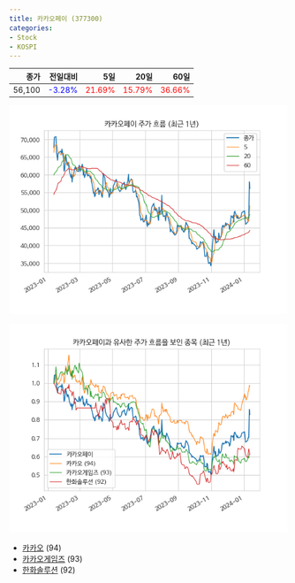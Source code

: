 ```yaml
---
title: 카카오페이 (377300)
categories:
- Stock
- KOSPI
---
```


|종가|전일대비|5일|20일|60일|
|---:|-------:|--:|---:|---:|
|56,100|<span style="color: blue">-3.28%</span>|<span style="color: red">21.69%</span>|<span style="color: red">15.79%</span>|<span style="color: red">36.66%</span>|


<!-- more -->

![377300](/assets/images/stock/377300.png)

![377300](/assets/images/stock/377300_sim.png)

- [카카오](/035720/) (94)
- [카카오게임즈](/293490/) (93)
- [한화솔루션](//009830/) (92)